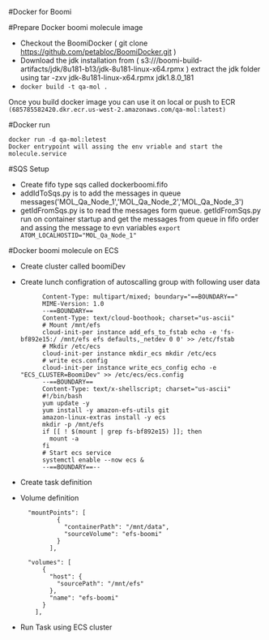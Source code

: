 
#Docker for Boomi

#Prepare Docker boomi molecule image 

- Checkout the BoomiDocker ( git clone https://github.com/petabloc/BoomiDocker.git )
- Download the jdk installation from ( s3:///boomi-build-artifacts/jdk/8u181-b13/jdk-8u181-linux-x64.rpmx )
   extract the jdk folder using tar -zxv jdk-8u181-linux-x64.rpmx  jdk1.8.0_181
- ```docker build -t qa-mol . ```

Once you build docker image you can use it on local or push to ECR ``` (685785582420.dkr.ecr.us-west-2.amazonaws.com/qa-mol:latest)```


#Docker run 

	docker run -d qa-mol:letest
	Docker entrypoint will assing the env vriable and start the molecule.service

#SQS Setup

- Create fifo type sqs called dockerboomi.fifo
- addIdToSqs.py is to add the messages in queue messages('MOL_Qa_Node_1','MOL_Qa_Node_2','MOL_Qa_Node_3')
- getIdFromSqs.py is to read the messages form queue. getIdFromSqs.py run on container startup and get the messages from queue in fifo order and assing the message to evn variables ``` export ATOM_LOCALHOSTID="MOL_Qa_Node_1" ```


#Docker boomi molecule on ECS

- Create cluster called boomiDev
- Create lunch configration of autoscalling group with following user data

			Content-Type: multipart/mixed; boundary="==BOUNDARY=="
			MIME-Version: 1.0
			--==BOUNDARY==
			Content-Type: text/cloud-boothook; charset="us-ascii"
			# Mount /mnt/efs
			cloud-init-per instance add_efs_to_fstab echo -e 'fs-bf892e15:/ /mnt/efs efs defaults,_netdev 0 0' >> /etc/fstab
			# Mkdir /etc/ecs
			cloud-init-per instance mkdir_ecs mkdir /etc/ecs
			# write ecs.config
			cloud-init-per instance write_ecs_config echo -e "ECS_CLUSTER=BoomiDev" >> /etc/ecs/ecs.config
			--==BOUNDARY==
			Content-Type: text/x-shellscript; charset="us-ascii"
			#!/bin/bash
			yum update -y
			yum install -y amazon-efs-utils git
			amazon-linux-extras install -y ecs
			mkdir -p /mnt/efs
			if [[ ! $(mount | grep fs-bf892e15) ]]; then
			  mount -a
			fi
			# Start ecs service
			systemctl enable --now ecs &
			--==BOUNDARY==-- 

- Create task definition
- Volume definition

		"mountPoints": [
				{
				  "containerPath": "/mnt/data",
				  "sourceVolume": "efs-boomi"
				}
			  ],

		"volumes": [
			{
			  "host": {
				"sourcePath": "/mnt/efs"
			  },
			  "name": "efs-boomi"
			}
		  ],

- Run Task using ECS cluster

